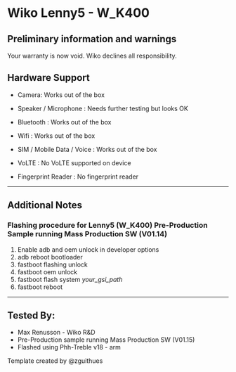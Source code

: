 # Wiko Lenny5 - W_K400

## Preliminary information and warnings
Your warranty is now void. Wiko declines all responsibility.

## Hardware Support

* Camera: Works out of the box

* Speaker / Microphone : Needs further testing but looks OK

* Bluetooth : Works out of the box

* Wifi : Works out of the box

* SIM / Mobile Data / Voice : Works out of the box

* VoLTE : No VoLTE supported on device

* Fingerprint Reader : No fingerprint reader

***
## Additional Notes
### Flashing procedure for Lenny5 (W_K400) Pre-Production Sample running Mass Production SW (V01.14)
1.	Enable adb and  oem unlock in developer options
2.	adb reboot bootloader
3.	fastboot flashing unlock
4.	fastboot oem unlock
5.	fastboot flash system  _your_gsi_path_
6.	fastboot reboot


***


## Tested By:
* Max Renusson - Wiko R&D
* Pre-Production sample running Mass Production SW (V01.15)
* Flashed using Phh-Treble v18 - arm

Template created by @zguithues